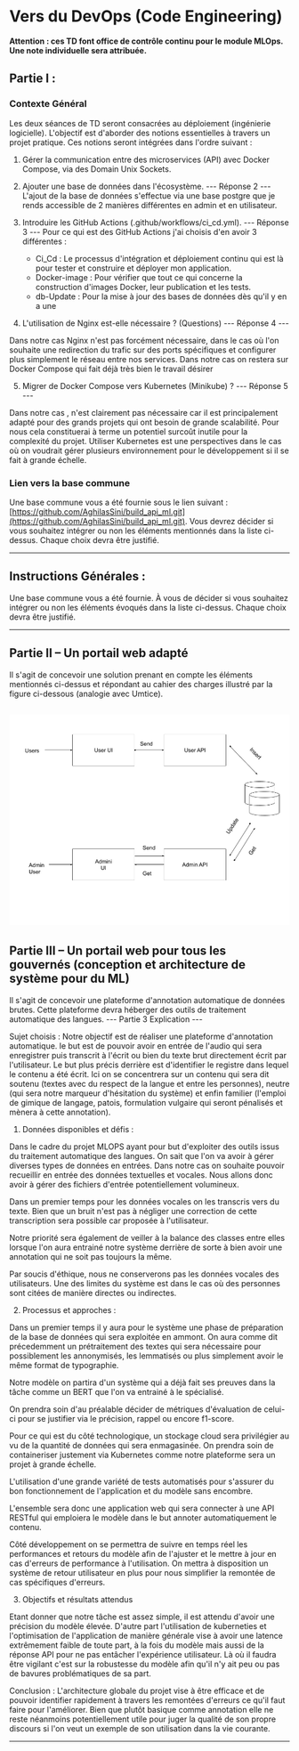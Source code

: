 # Vers du DevOps (Code Engineering)

**Attention : ces TD font office de contrôle continu pour le module MLOps. Une note individuelle sera attribuée.**

## Partie I : 

### Contexte Général

Les deux séances de TD seront consacrées au déploiement (ingénierie logicielle). L'objectif est d'aborder des notions essentielles à travers un projet pratique. Ces notions seront intégrées dans l'ordre suivant :

1. Gérer la communication entre des microservices (API) avec Docker Compose, via des Domain Unix Sockets.
2. Ajouter une base de données dans l'écosystème.
--- Réponse 2 ---
L'ajout de la base de données s'effectue via une base postgre que je rends accessible de 2 manières différentes en admin et en utilisateur.


3. Introduire les GitHub Actions (.github/workflows/ci_cd.yml).
--- Réponse 3 ---
Pour ce qui est des GitHub Actions j'ai choisis d'en avoir 3 différentes :
    - Ci_Cd : Le processus d'intégration et déploiement continu qui est là pour tester et construire et déployer mon application.
    - Docker-image : Pour vérifier que tout ce qui concerne la construction d'images Docker, leur publication et les tests.
    - db-Update : Pour la mise à jour des bases de données dès qu'il y en a une


4. L'utilisation de Nginx est-elle nécessaire ? (Questions)
--- Réponse 4 ---

Dans notre cas Nginx n'est pas forcément nécessaire, dans le cas où l'on souhaite une redirection du trafic sur des ports spécifiques et configurer plus simplement le réseau entre nos services. Dans notre cas on restera sur Docker Compose qui fait déjà très bien le travail désirer


5. Migrer de Docker Compose vers Kubernetes (Minikube) ? 
--- Réponse 5 ---

Dans notre cas , n'est clairement pas nécessaire car il est principalement adapté pour des grands projets qui ont besoin de grande scalabilité. Pour nous cela constituerai à terme un potentiel surcoût inutile pour la complexité du projet. Utiliser Kubernetes est une perspectives dans le cas où on voudrait gérer plusieurs environnement pour le développement si il se fait à grande échelle. 


### Lien vers la base commune

Une base commune vous a été fournie sous le lien suivant : [https://github.com/AghilasSini/build_api_ml.git](https://github.com/AghilasSini/build_api_ml.git). Vous devrez décider si vous souhaitez intégrer ou non les éléments mentionnés dans la liste ci-dessus. Chaque choix devra être justifié.

---

## Instructions Générales : 

Une base commune vous a été fournie. À vous de décider si vous souhaitez intégrer ou non les éléments évoqués dans la liste ci-dessus. Chaque choix devra être justifié.

---

## Partie II – Un portail web adapté 

Il s'agit de concevoir une solution prenant en compte les éléments mentionnés ci-dessus et répondant au cahier des charges illustré par la figure ci-dessous (analogie avec Umtice).

![Projet](./un_portail_pour_les_gouverner_tous.png)
---

## Partie III – Un portail web pour tous les gouvernés (conception et architecture de système pour du ML)

Il s'agit de concevoir une plateforme d'annotation automatique de données brutes. Cette plateforme devra héberger des outils de traitement automatique des langues.
--- Partie 3 Explication ---

Sujet choisis :
Notre objectif est de réaliser une plateforme d'annotation automatique. le but est de pouvoir avoir en entrée de l'audio qui sera enregistrer puis transcrit à l'écrit ou bien du texte brut directement écrit par l'utilisateur. Le but plus précis derrière est d'identifier le registre dans lequel le contenu a été écrit. Ici on se concentrera sur un contenu qui sera dit soutenu (textes avec du respect de la langue et entre les personnes), neutre (qui sera notre marqueur d'hésitation du système) et enfin familier (l'emploi de gimique de langage, patois, formulation vulgaire qui seront pénalisés et mènera à cette annotation).

1. Données disponibles et défis : 

Dans le cadre du projet MLOPS ayant pour but d'exploiter des outils issus du traitement automatique des langues. On sait que l'on va avoir à gérer diverses types de données en entrées. Dans notre cas on souhaite pouvoir recueillir en entrée des données textuelles et vocales. Nous allons donc avoir à gérer des fichiers d'entrée potentiellement volumineux. 

Dans un premier temps pour les données vocales on les transcris vers du texte.
Bien que un bruit n'est pas à négliger une correction de cette transcription sera possible car proposée à l'utilisateur.

Notre priorité sera également de veiller à la balance des classes entre elles lorsque l'on aura entrainé notre système derrière de sorte à bien avoir une annotation qui ne soit pas toujours la même. 

Par soucis d'éthique, nous ne conserverons pas les données vocales des utilisateurs. Une des limites du système est dans le cas où des personnes sont citées de manière directes ou indirectes.

2. Processus et approches :

Dans un premier temps il y aura pour le système une phase de préparation de la base de données qui sera exploitée en ammont. On aura comme dit précedemment un prétraitement des textes qui sera nécessaire pour possiblement les annonymisés, les lemmatisés ou plus simplement avoir le même format de typographie.

Notre modèle on partira d'un système qui a déjà fait ses preuves dans la tâche comme un BERT que l'on va entrainé à le spécialisé. 

On prendra soin d'au préalable décider de métriques d'évaluation de celui-ci pour se justifier via le précision, rappel ou encore f1-score.


Pour ce qui est du côté technologique, un stockage cloud sera privilégier au vu de la quantité de données qui sera enmagasinée. On prendra soin de containeriser justement via Kubernetes comme notre plateforme sera un projet à grande échelle.

L'utilisation d'une grande variété de tests automatisés pour s'assurer du bon fonctionnement de l'application et du modèle sans encombre. 

L'ensemble sera donc une application web qui sera connecter à une API RESTful qui emploiera le modèle dans le but annoter automatiquement le contenu.

Côté développement on se permettra de suivre en temps réel les performances et retours du modèle afin de l'ajuster et le mettre à jour en cas d'erreurs de performance à l'utilisation. On mettra à disposition un système de retour utilisateur en plus pour nous simplifier la remontée de cas spécifiques d'erreurs.


3. Objectifs et résultats attendus

Etant donner que notre tâche est assez simple, il est attendu d'avoir une précision du modèle élevée. D'autre part l'utilisation de kuberneties et l'optimisation de l'application de manière générale vise à avoir une latence extrêmement faible de toute part, à la fois du modèle mais aussi de la réponse API pour ne pas entâcher l'expérience utilisateur. 
Là où il faudra être vigilant c'est sur la robustesse du modèle afin qu'il n'y ait peu ou pas de bavures problématiques de sa part.

Conclusion : 
L'architecture globale du projet vise à être efficace et de pouvoir identifier rapidement à travers les remontées d'erreurs ce qu'il faut faire pour l'améliorer.
Bien que plutôt basique comme annotation elle ne reste néanmoins potentiellement utile pour juger la qualité de son propre discours si l'on veut un exemple de son utilisation dans la vie courante.


---

 